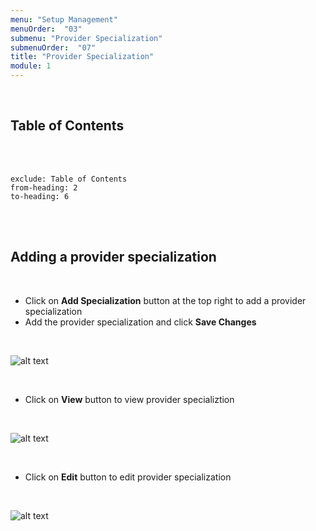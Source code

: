 ```yaml
---
menu: "Setup Management"
menuOrder:  "03"
submenu: "Provider Specialization"
submenuOrder:  "07"
title: "Provider Specialization"
module: 1
---
```


<br />

## Table of Contents

<br />
<br />

```toc
exclude: Table of Contents
from-heading: 2
to-heading: 6
```

<br />
<br />

## Adding a provider specialization

<br />

* Click on **Add Specialization** button at the top right  to add a provider specialization
* Add the provider specialization and click **Save Changes**

<br />

  ![alt text](/images/AddProviderSpecialization.png "Title")

<br />



* Click on **View** button to view  provider specializtion



<br />

  ![alt text](/images/ViewProviderSpecialization.png "Title")

<br />

* Click on **Edit** button to edit provider specialization


<br />

  ![alt text](/images/EditProviderSpecialization.png "Title")


<br/>
<br/>

